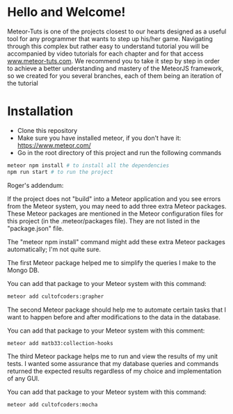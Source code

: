 # Hello and Welcome!
Meteor-Tuts is one of the projects closest to our hearts designed as a useful tool for any programmer
that wants to step up his/her game. Navigating through this complex but rather easy to understand tutorial you will be 
accompanied by video tutorials for each chapter and for that access www.meteor-tuts.com. 
We recommend you to take it step by step in order to achieve a better understanding and mastery of the MeteorJS framework, so
we created for you several branches, each of them being an iteration of the tutorial

# Installation
- Clone this repository
- Make sure you have installed meteor, if you don't have it: https://www.meteor.com/ 
- Go in the root directory of this project and run the following commands

```bash
meteor npm install # to install all the dependencies
npm run start # to run the project
```

Roger's addendum:

If the project does not "build" into a Meteor application 
and you see errors from the Meteor system, you may need to add three extra Meteor packages. 
These Meteor packages are mentioned in the Meteor configuration files for this project
(in the .meteor/packages file). They are not listed in the "package.json" file.

The "meteor npm install" command might add these extra Meteor packages automatically; 
I'm not quite sure.

The first Meteor package helped me to simplify the queries I make to the Mongo DB.

You can add that package to your Meteor system with this command:
```bash
meteor add cultofcoders:grapher
```

The second Meteor package should help me to automate certain tasks
that I want to happen before and after modifications to the data in the database.

You can add that package to your Meteor system with this comment:
```bash
meteor add matb33:collection-hooks
```

The third Meteor package helps me to run and view the results
of my unit tests. I wanted some assurance that my database queries and commands
returned the expected results regardless of my choice and implementation of any GUI. 

You can add that package to your Meteor system with this command:
```bash
meteor add cultofcoders:mocha
```

